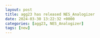 ```yaml
---
layout: post
title: agg23 has released NES_Analogizer
date: 2024-03-30 13:22:32 +0000
categories: [agg23, NES_Analogizer]
tags: [new]
---
```


